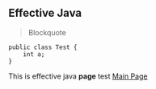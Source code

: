   
  ## Effective Java

> Blockquote

    public class Test {
	    int a;
    }


This is effective java **page** test
[Main Page](https://alikaanbaci.github.io/dsnalgo/)
